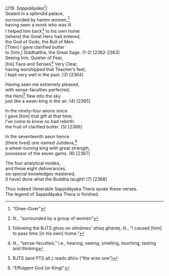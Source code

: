 *\[219. Sappidāyaka*[^1]*\]*  
Seated in a splendid palace,  
surrounded by harem women,[^2]  
having seen a monk who was ill  
I helped him back[^3] to his own home  
\[where\] the Great Hero had entered,  
the God of Gods, the Bull of Men.  
\[Then\] I gave clarified butter  
to \[him,\] Siddhattha, the Great Sage. (1-2) \[2362-2363\]  
Seeing him, Quieter of Fear,  
\[his\] Face and Senses[^4] Very Clear,  
having worshipped that Teacher’s feet,  
I kept very well in the past. (3) \[2364\]

Having seen me extremely pleased,  
with sense-faculties perfected,  
the Hero[^5] flew into the sky  
just like a swan-king in the air. (4) \[2365\]

In the ninety-four aeons since  
I gave \[him\] that gift at that time,  
I’ve come to know no bad rebirth:  
the fruit of clarified butter. (5) \[2366\]

In the seventeenth aeon hence  
\[there lived\] one named Jutideva,[^6]  
a wheel-turning king with great strength,  
possessor of the seven gems. (6) \[2367\]

The four analytical modes,  
and these eight deliverances,  
six special knowledges mastered,  
\[I have\] done what the Buddha taught! (7) \[2368\]

Thus indeed Venerable Sappidāyaka Thera spoke these verses.  
The legend of Sappidāyaka Thera is finished.

[^1]: “Ghee-Giver”

[^2]: lit., “surrounded by a group of women”

[^3]: following the BJTS gloss on *atināmes’ ahaŋ gharaŋ*, lit., “I caused \[him\] to pass time \[in his own\] home.”

[^4]: lit., “sense-faculties,” i.e., hearing, seeing, smelling, touching, tasting and thinking

[^5]: BJTS (and PTS alt.) reads *dhīro* (“the wise one”)

[^6]: “Effulgent God (or King)”
